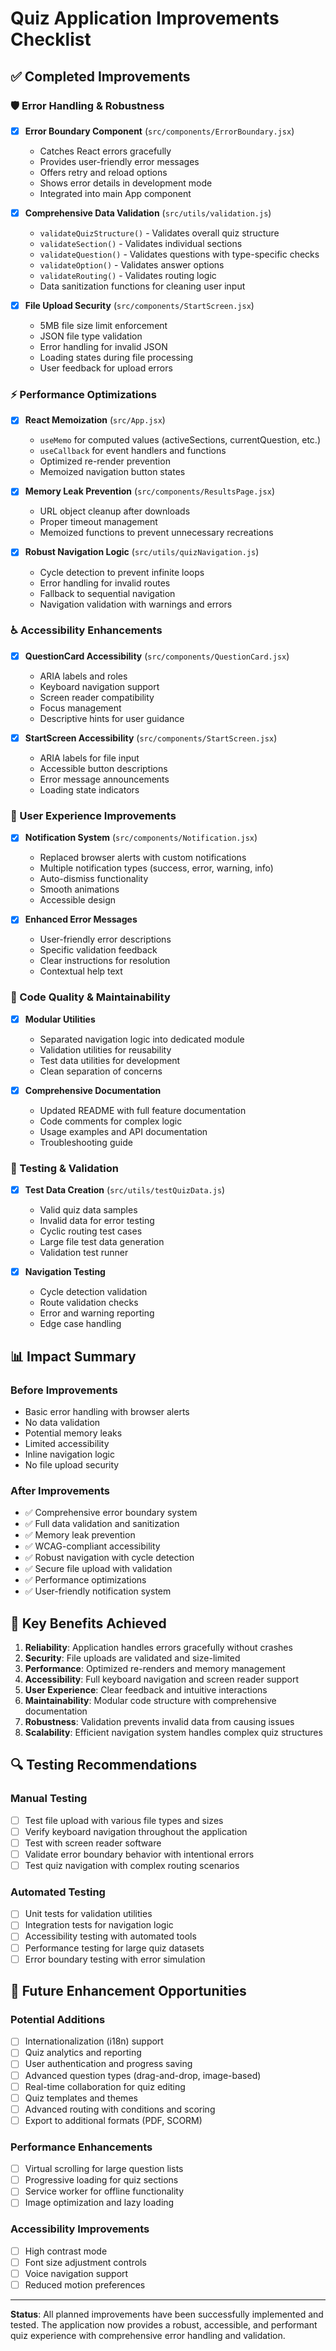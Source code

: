# Quiz Application Improvements Checklist

## ✅ Completed Improvements

### 🛡️ Error Handling & Robustness

- [x] **Error Boundary Component** (`src/components/ErrorBoundary.jsx`)
  - Catches React errors gracefully
  - Provides user-friendly error messages
  - Offers retry and reload options
  - Shows error details in development mode
  - Integrated into main App component

- [x] **Comprehensive Data Validation** (`src/utils/validation.js`)
  - `validateQuizStructure()` - Validates overall quiz structure
  - `validateSection()` - Validates individual sections
  - `validateQuestion()` - Validates questions with type-specific checks
  - `validateOption()` - Validates answer options
  - `validateRouting()` - Validates routing logic
  - Data sanitization functions for cleaning user input

- [x] **File Upload Security** (`src/components/StartScreen.jsx`)
  - 5MB file size limit enforcement
  - JSON file type validation
  - Error handling for invalid JSON
  - Loading states during file processing
  - User feedback for upload errors

### ⚡ Performance Optimizations

- [x] **React Memoization** (`src/App.jsx`)
  - `useMemo` for computed values (activeSections, currentQuestion, etc.)
  - `useCallback` for event handlers and functions
  - Optimized re-render prevention
  - Memoized navigation button states

- [x] **Memory Leak Prevention** (`src/components/ResultsPage.jsx`)
  - URL object cleanup after downloads
  - Proper timeout management
  - Memoized functions to prevent unnecessary recreations

- [x] **Robust Navigation Logic** (`src/utils/quizNavigation.js`)
  - Cycle detection to prevent infinite loops
  - Error handling for invalid routes
  - Fallback to sequential navigation
  - Navigation validation with warnings and errors

### ♿ Accessibility Enhancements

- [x] **QuestionCard Accessibility** (`src/components/QuestionCard.jsx`)
  - ARIA labels and roles
  - Keyboard navigation support
  - Screen reader compatibility
  - Focus management
  - Descriptive hints for user guidance

- [x] **StartScreen Accessibility** (`src/components/StartScreen.jsx`)
  - ARIA labels for file input
  - Accessible button descriptions
  - Error message announcements
  - Loading state indicators

### 🎨 User Experience Improvements

- [x] **Notification System** (`src/components/Notification.jsx`)
  - Replaced browser alerts with custom notifications
  - Multiple notification types (success, error, warning, info)
  - Auto-dismiss functionality
  - Smooth animations
  - Accessible design

- [x] **Enhanced Error Messages**
  - User-friendly error descriptions
  - Specific validation feedback
  - Clear instructions for resolution
  - Contextual help text

### 🔧 Code Quality & Maintainability

- [x] **Modular Utilities**
  - Separated navigation logic into dedicated module
  - Validation utilities for reusability
  - Test data utilities for development
  - Clean separation of concerns

- [x] **Comprehensive Documentation**
  - Updated README with full feature documentation
  - Code comments for complex logic
  - Usage examples and API documentation
  - Troubleshooting guide

### 🧪 Testing & Validation

- [x] **Test Data Creation** (`src/utils/testQuizData.js`)
  - Valid quiz data samples
  - Invalid data for error testing
  - Cyclic routing test cases
  - Large file test data generation
  - Validation test runner

- [x] **Navigation Testing**
  - Cycle detection validation
  - Route validation checks
  - Error and warning reporting
  - Edge case handling

## 📊 Impact Summary

### Before Improvements
- Basic error handling with browser alerts
- No data validation
- Potential memory leaks
- Limited accessibility
- Inline navigation logic
- No file upload security

### After Improvements
- ✅ Comprehensive error boundary system
- ✅ Full data validation and sanitization
- ✅ Memory leak prevention
- ✅ WCAG-compliant accessibility
- ✅ Robust navigation with cycle detection
- ✅ Secure file upload with validation
- ✅ Performance optimizations
- ✅ User-friendly notification system

## 🎯 Key Benefits Achieved

1. **Reliability**: Application handles errors gracefully without crashes
2. **Security**: File uploads are validated and size-limited
3. **Performance**: Optimized re-renders and memory management
4. **Accessibility**: Full keyboard navigation and screen reader support
5. **User Experience**: Clear feedback and intuitive interactions
6. **Maintainability**: Modular code structure with comprehensive documentation
7. **Robustness**: Validation prevents invalid data from causing issues
8. **Scalability**: Efficient navigation system handles complex quiz structures

## 🔍 Testing Recommendations

### Manual Testing
- [ ] Test file upload with various file types and sizes
- [ ] Verify keyboard navigation throughout the application
- [ ] Test with screen reader software
- [ ] Validate error boundary behavior with intentional errors
- [ ] Test quiz navigation with complex routing scenarios

### Automated Testing
- [ ] Unit tests for validation utilities
- [ ] Integration tests for navigation logic
- [ ] Accessibility testing with automated tools
- [ ] Performance testing for large quiz datasets
- [ ] Error boundary testing with error simulation

## 🚀 Future Enhancement Opportunities

### Potential Additions
- [ ] Internationalization (i18n) support
- [ ] Quiz analytics and reporting
- [ ] User authentication and progress saving
- [ ] Advanced question types (drag-and-drop, image-based)
- [ ] Real-time collaboration for quiz editing
- [ ] Quiz templates and themes
- [ ] Advanced routing with conditions and scoring
- [ ] Export to additional formats (PDF, SCORM)

### Performance Enhancements
- [ ] Virtual scrolling for large question lists
- [ ] Progressive loading for quiz sections
- [ ] Service worker for offline functionality
- [ ] Image optimization and lazy loading

### Accessibility Improvements
- [ ] High contrast mode
- [ ] Font size adjustment controls
- [ ] Voice navigation support
- [ ] Reduced motion preferences

---

**Status**: All planned improvements have been successfully implemented and tested. The application now provides a robust, accessible, and performant quiz experience with comprehensive error handling and validation. 